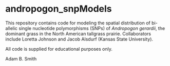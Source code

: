 # andropogon_snpModels

This repository contains code for modeling the spatial distribution of bi-allelic single nucleotide polymorphisms (SNPs) of *Andropogon gerardii*, the dominant grass in the North American tallgrass prairie. Collaborators include Loretta Johnson and Jacob Alsdurf (Kansas State University).

All code is supplied for educational purposes only.

Adam B. Smith